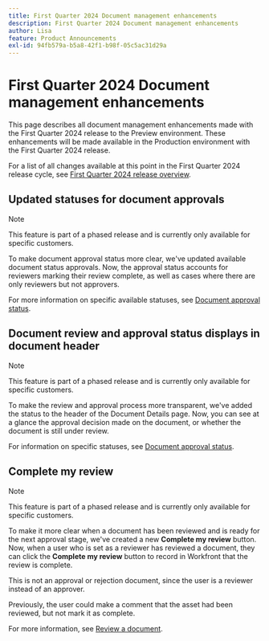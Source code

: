 ```yaml
---
title: First Quarter 2024 Document management enhancements
description: First Quarter 2024 Document management enhancements
author: Lisa
feature: Product Announcements
exl-id: 94fb579a-b5a8-42f1-b98f-05c5ac31d29a
---
```

# First Quarter 2024 Document management enhancements

This page describes all document management enhancements made with the First Quarter 2024 release to the Preview environment. These enhancements will be made available in the Production environment with the First Quarter 2024 release.

For a list of all changes available at this point in the First Quarter 2024 release cycle, see [First Quarter 2024 release overview](/help/quicksilver/product-announcements/product-releases/24-q1-release-activity/24-q1-release-overview.md).

## Updated statuses for document approvals

>[!NOTE]
>
>This feature is part of a phased release and is currently only available for specific customers.

To make document approval status more clear, we've updated available document status approvals. Now, the approval status accounts for reviewers marking their review complete, as well as cases where there are only reviewers but not approvers.

For more information on specific available statuses, see [Document approval status](/help/quicksilver/review-and-approve-work/document-reviews-and-approvals/manage-document-approvals/document-approval-status.md).

## Document review and approval status displays in document header

>[!NOTE]
>
>This feature is part of a phased release and is currently only available for specific customers.

To make the review and approval process more transparent, we've added the status to the header of the Document Details page. Now, you can see at a glance the approval decision made on the document, or whether the document is still under review.

For information on specific statuses, see [Document approval status](/help/quicksilver/review-and-approve-work/document-reviews-and-approvals/manage-document-approvals/document-approval-status.md).

## Complete my review

>[!NOTE]
>
>This feature is part of a phased release and is currently only available for specific customers.

To make it more clear when a document has been reviewed and is ready for the next approval stage, we've created a new **Complete my review** button. Now, when a user who is set as a reviewer has reviewed a document, they can click the **Complete my review** button to record in Workfront that the review is complete.

This is not an approval or rejection document, since the user is a reviewer instead of an approver.

Previously, the user could make a comment that the asset had been reviewed, but not mark it as complete.

For more information, see [Review a document](/help/quicksilver/review-and-approve-work/document-reviews-and-approvals/review-and-approve-documents/review-a-document.md).
